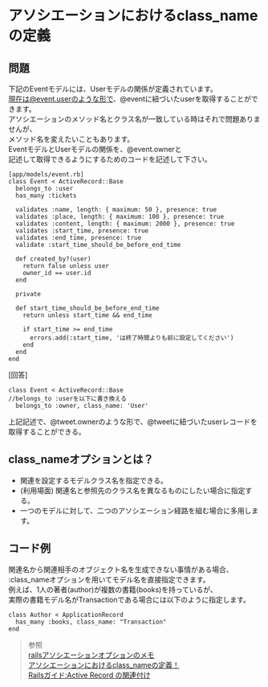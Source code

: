 # アソシエーションにおけるclass_nameの定義  
## 問題  
下記のEventモデルには、Userモデルの関係が定義されています。  
現在は@event.userのような形で、@eventに紐づいたuserを取得することができます。  
アソシエーションのメソッド名とクラス名が一致している時はそれで問題ありませんが、  
メソッド名を変えたいこともあります。  
EventモデルとUserモデルの関係を、@event.ownerと  
記述して取得できるようにするためのコードを記述して下さい。   
```
[app/models/event.rb]
class Event < ActiveRecord::Base
  belongs_to :user
  has_many :tickets

  validates :name, length: { maximum: 50 }, presence: true
  validates :place, length: { maximum: 100 }, presence: true
  validates :content, length: { maximum: 2000 }, presence: true
  validates :start_time, presence: true
  validates :end_time, presence: true
  validate :start_time_should_be_before_end_time

  def created_by?(user)
    return false unless user
    owner_id == user.id
  end

  private

  def start_time_should_be_before_end_time
    return unless start_time && end_time

    if start_time >= end_time
      errors.add(:start_time, 'は終了時間よりも前に設定してください')
    end
  end
end
```
[回答]
```
class Event < ActiveRecord::Base
//belongs_to :userを以下に書き換える
  belongs_to :owner, class_name: 'User'
```
上記記述で、@tweet.ownerのような形で、@tweetに紐づいたuserレコードを取得することができる。  
## class_nameオプションとは？  
* 関連を設定するモデルクラス名を指定できる。  
* (利用場面) 関連名と参照先のクラス名を異なるものにしたい場合に指定する。  
* 一つのモデルに対して、二つのアソシエーション経路を組む場合に多用します。  

## コード例  
関連名から関連相手のオブジェクト名を生成できない事情がある場合、<br>:class_nameオプションを用いてモデル名を直接指定できます。  
例えば、1人の著者(author)が複数の書籍(books)を持っているが、<br>実際の書籍モデル名がTransactionである場合には以下のように指定します。
```
class Author < ApplicationRecord
  has_many :books, class_name: "Transaction"
end
```




> 参照  
[railsアソシエーションオプションのメモ](https://qiita.com/tomoharutt/items/e548186c763079327ed1)  
[アソシエーションにおけるclass_nameの定義！](https://qiita.com/wacker8818/items/eccdf0a63616feb14a70)  
[Railsガイド:Active Record の関連付け](https://railsguides.jp/association_basics.html)  






